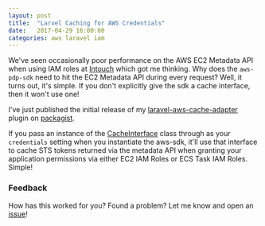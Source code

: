 ```yaml
---
layout: post
title:  "Larvel Caching for AWS Credentials"
date:   2017-04-29 16:00:00
categories: aws laravel iam
---
```


We've seen occasionally poor performance on the AWS EC2 Metadata API when using IAM roles at [Intouch][intouch] which got
me thinking. Why does the `aws-pdp-sdk` need to hit the EC2 Metadata API during every request? Well, it turns out, it's
simple. If you don't explicitly give the sdk a cache interface, then it won't use one!

I've just published the initial release of my [laravel-aws-cache-adapter][cache_adapter] plugin on [packagist][packagist].

<!--more-->

If you pass an instance of the [CacheInterface][cache_interface] class through as your `credentials` setting when you
instantiate the aws-sdk, it'll use that interface to cache STS tokens returned via the metadata API when granting your
application permissions via either EC2 IAM Roles or ECS Task IAM Roles. Simple!

### Feedback
How has this worked for you? Found a problem? Let me know and open an [issue][issues]!

[intouch]:         https://www.intouchinsight.com
[cache_interface]: http://docs.aws.amazon.com/aws-sdk-php/v3/api/class-Aws.CacheInterface.html
[cache_adapter]:   https://github.com/lukewaite/laravel-aws-cache-adapter
[packagist]:       https://packagist.org/packages/lukewaite/laravel-aws-cache-adapter
[issues]:          https://github.com/lukewaite/laravel-aws-cache-adapter/issues
